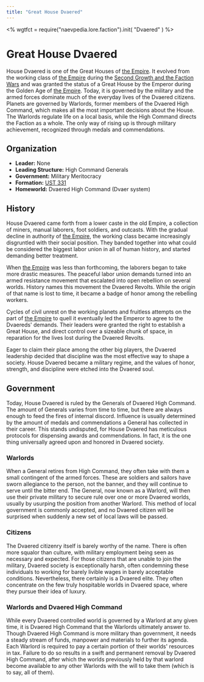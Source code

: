 ```yaml
---
title: "Great House Dvaered"
---
```

<%
wgtfct = require("naevpedia.lore.faction").init( "Dvaered" )
%>
<widget wgtfct />

# Great House Dvaered

House Dvaered is one of the Great Houses of [the Empire](lore/factions/empire).
It evolved from the working class of [the Empire](lore/factions/empire) during the [Second Growth and the Faction Wars](lore/history) and was granted the status of a Great House by the Emperor during the Golden Age of [the Empire](lore/factions/empire).
Today, it is governed by the military and the armed forces dominate much of the everyday lives of the Dvaered citizens.
Planets are governed by Warlords, former members of the Dvaered High Command, which makes all the most important decisions about the House.
The Warlords regulate life on a local basis, while the High Command directs the Faction as a whole.
The only way of rising up is through military achievement, recognized through medals and commendations.

## Organization

* **Leader:** None
* **Leading Structure:** High Command Generals
* **Government:** Military Meritocracy
* **Formation:** [UST 331](lore/history)
* **Homeworld:** Dvaered High Command (Dvaer system)

## History

House Dvaered came forth from a lower caste in the old Empire, a collection of miners, manual laborers, foot soldiers, and outcasts.
With the gradual decline in authority of [the Empire](lore/factions/empire), the working class became increasingly disgruntled with their social position.
They banded together into what could be considered the biggest labor union in all of human history, and started demanding better treatment.

When [the Empire](lore/factions/empire) was less than forthcoming, the laborers began to take more drastic measures.
The peaceful labor union demands turned into an armed resistance movement that escalated into open rebellion on several worlds.
History names this movement the Dvaered Revolts.
While the origin of that name is lost to time, it became a badge of honor among the rebelling workers.

Cycles of civil unrest on the working planets and fruitless attempts on the part of [the Empire](lore/factions/empire) to quell it eventually led the Emperor to agree to the Dvaereds' demands.
Their leaders were granted the right to establish a Great House, and direct control over a sizeable chunk of space, in reparation for the lives lost during the Dvaered Revolts.

Eager to claim their place among the other big players, the Dvaered leadership decided that discipline was the most effective way to shape a society.
House Dvaered became a military regime, and the values of honor, strength, and discipline were etched into the Dvaered soul.

## Government

Today, House Dvaered is ruled by the Generals of Dvaered High Command.
The amount of Generals varies from time to time, but there are always enough to feed the fires of internal discord.
Influence is usually determined by the amount of medals and commendations a General has collected in their career.
This stands undisputed, for House Dvaered has meticulous protocols for dispensing awards and commendations.
In fact, it is the one thing universally agreed upon and honored in Dvaered society.

### Warlords

When a General retires from High Command, they often take with them a small contingent of the armed forces.
These are soldiers and sailors have sworn allegiance to the person, not the banner, and they will continue to serve until the bitter end.
The General, now known as a Warlord, will then use their private military to secure rule over one or more Dvaered worlds, usually by usurping the position from another Warlord.
This method of local government is commonly accepted, and no Dvaered citizen will be surprised when suddenly a new set of local laws will be passed.

### Citizens

The Dvaered citizenry itself is barely worthy of the name.
There is often more squalor than culture, with military employment being seen as necessary and expected.
For those citizens that are unable to join the military, Dvaered society is exceptionally harsh, often condemning these individuals to working for barely livible wages in barely acceptable conditions.
Nevertheless, there certainly is a Dvaered elite.
They often concentrate on the few truly hospitable worlds in Dvaered space, where they pursue their idea of luxury.

### Warlords and Dvaered High Command

While every Dvaered controlled world is governed by a Warlord at any given time, it is Dvaered High Command that the Warlords ultimately answer to.
Though Dvaered High Command is more military than government, it needs a steady stream of funds, manpower and materials to further its agenda.
Each Warlord is required to pay a certain portion of their worlds' resources in tax.
Failure to do so results in a swift and permanent removal by Dvaered High Command, after which the worlds previously held by that warlord become available to any other Warlords with the will to take them (which is to say, all of them).
